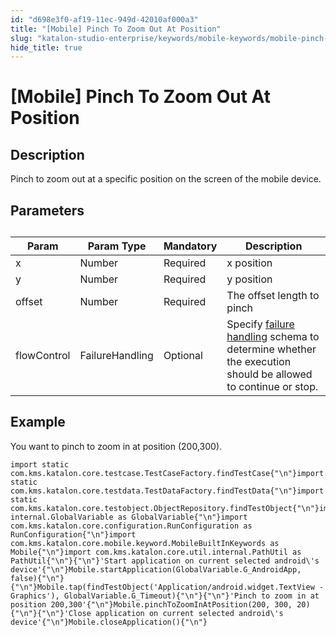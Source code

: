 ```yaml
---
id: "d698e3f0-af19-11ec-949d-42010af000a3"
title: "[Mobile] Pinch To Zoom Out At Position"
slug: "katalon-studio-enterprise/keywords/mobile-keywords/mobile-pinch-to-zoom-out-at-position"
hide_title: true
---
```


# <a id="id_0" class="anchor_top_offset"/><a id="ariaid-title1" class="anchor_top_offset"/>[Mobile] Pinch To Zoom Out At Position

  

## <a id="id_0__id_1" class="anchor_top_offset"/>Description

              
<p xmlns="http://www.w3.org/1999/xhtml" className="p">Pinch to zoom out at a specific position on the screen of the   mobile device.</p> 
      
  

## <a id="id_0__id_2" class="anchor_top_offset"/>Parameters

              
<table xmlns="http://www.w3.org/1999/xhtml" className="table"><caption /><thead className="thead">     <tr className>       <th className="entry anchor_top_offset" id="id_0__id_2__entry__1">Param</th>       <th className="entry anchor_top_offset" id="id_0__id_2__entry__2">Param Type</th>       <th className="entry anchor_top_offset" id="id_0__id_2__entry__3">Mandatory</th>       <th className="entry anchor_top_offset" id="id_0__id_2__entry__4">Description</th>     </tr>   </thead><tbody className="tbody">     <tr className>       <td className="entry" headers="id_0__id_2__entry__1 id_0__id_2__entry__2 id_0__id_2__entry__3 id_0__id_2__entry__4 ">x</td>       <td className="entry" headers="id_0__id_2__entry__1 id_0__id_2__entry__2 id_0__id_2__entry__3 id_0__id_2__entry__4 ">Number</td>       <td className="entry" headers="id_0__id_2__entry__1 id_0__id_2__entry__2 id_0__id_2__entry__3 id_0__id_2__entry__4 ">Required</td>       <td className="entry" headers="id_0__id_2__entry__1 id_0__id_2__entry__2 id_0__id_2__entry__3 id_0__id_2__entry__4 ">x position</td>     </tr>     <tr className>       <td className="entry" headers="id_0__id_2__entry__1 id_0__id_2__entry__2 id_0__id_2__entry__3 id_0__id_2__entry__4 ">y</td>       <td className="entry" headers="id_0__id_2__entry__1 id_0__id_2__entry__2 id_0__id_2__entry__3 id_0__id_2__entry__4 ">Number</td>       <td className="entry" headers="id_0__id_2__entry__1 id_0__id_2__entry__2 id_0__id_2__entry__3 id_0__id_2__entry__4 ">Required</td>       <td className="entry" headers="id_0__id_2__entry__1 id_0__id_2__entry__2 id_0__id_2__entry__3 id_0__id_2__entry__4 ">y position</td>     </tr>     <tr className>       <td className="entry" headers="id_0__id_2__entry__1 id_0__id_2__entry__2 id_0__id_2__entry__3 id_0__id_2__entry__4 ">offset</td>       <td className="entry" headers="id_0__id_2__entry__1 id_0__id_2__entry__2 id_0__id_2__entry__3 id_0__id_2__entry__4 ">Number</td>       <td className="entry" headers="id_0__id_2__entry__1 id_0__id_2__entry__2 id_0__id_2__entry__3 id_0__id_2__entry__4 ">Required</td>       <td className="entry" headers="id_0__id_2__entry__1 id_0__id_2__entry__2 id_0__id_2__entry__3 id_0__id_2__entry__4 ">The offset length to pinch</td>     </tr>     <tr className>       <td className="entry" headers="id_0__id_2__entry__1 id_0__id_2__entry__2 id_0__id_2__entry__3 id_0__id_2__entry__4 ">flowControl</td>       <td className="entry" headers="id_0__id_2__entry__1 id_0__id_2__entry__2 id_0__id_2__entry__3 id_0__id_2__entry__4 ">FailureHandling</td>       <td className="entry" headers="id_0__id_2__entry__1 id_0__id_2__entry__2 id_0__id_2__entry__3 id_0__id_2__entry__4 ">Optional</td>       <td className="entry" headers="id_0__id_2__entry__1 id_0__id_2__entry__2 id_0__id_2__entry__3 id_0__id_2__entry__4 ">Specify <a className="xref j-external-link" href="http:///x/qAAM" target="_blank">failure handling</a> schema to         determine whether the execution should be allowed to continue or         stop.</td>     </tr>   </tbody></table> 
      
  

## <a id="id_0__id_3" class="anchor_top_offset"/>Example 

              
<p xmlns="http://www.w3.org/1999/xhtml" className="p">You want to pinch to zoom in at position (200,300).</p> 
              
<pre xmlns="http://www.w3.org/1999/xhtml" className="pre codeblock"><code>import static com.kms.katalon.core.testcase.TestCaseFactory.findTestCase{"\n"}import static com.kms.katalon.core.testdata.TestDataFactory.findTestData{"\n"}import static com.kms.katalon.core.testobject.ObjectRepository.findTestObject{"\n"}import internal.GlobalVariable as GlobalVariable{"\n"}import com.kms.katalon.core.configuration.RunConfiguration as RunConfiguration{"\n"}import com.kms.katalon.core.mobile.keyword.MobileBuiltInKeywords as Mobile{"\n"}import com.kms.katalon.core.util.internal.PathUtil as PathUtil{"\n"}{"\n"}'Start application on current selected android\'s device'{"\n"}Mobile.startApplication(GlobalVariable.G_AndroidApp, false){"\n"}{"\n"}Mobile.tap(findTestObject('Application/android.widget.TextView - Graphics'), GlobalVariable.G_Timeout){"\n"}{"\n"}'Pinch to zoom in at position 200,300'{"\n"}Mobile.pinchToZoomInAtPosition(200, 300, 20){"\n"}{"\n"}'Close application on current selected android\'s device'{"\n"}Mobile.closeApplication(){"\n"}</code></pre> 
            

